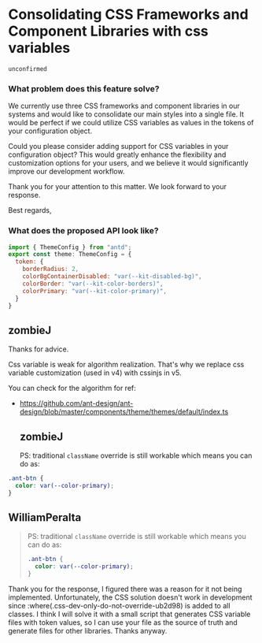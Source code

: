 # Consolidating CSS Frameworks and Component Libraries with css variables

`unconfirmed`

### What problem does this feature solve?

We currently use three CSS frameworks and component libraries in our systems and would like to consolidate our main styles into a single file. It would be perfect if we could utilize CSS variables as values in the tokens of your configuration object.

Could you please consider adding support for CSS variables in your configuration object? This would greatly enhance the flexibility and customization options for your users, and we believe it would significantly improve our development workflow.

Thank you for your attention to this matter. We look forward to your response.

Best regards,

### What does the proposed API look like?

```js
import { ThemeConfig } from "antd";
export const theme: ThemeConfig = {
  token: {
    borderRadius: 2,
    colorBgContainerDisabled: "var(--kit-disabled-bg)",
    colorBorder: "var(--kit-color-borders)",
    colorPrimary: "var(--kit-color-primary)",
  }
}
```

<!-- generated by ant-design-issue-helper. DO NOT REMOVE -->

## zombieJ

Thanks for advice.

Css variable is weak for algorithm realization. That's why we replace css variable customization (used in v4) with cssinjs in v5.

You can check for the algorithm for ref:

- https://github.com/ant-design/ant-design/blob/master/components/theme/themes/default/index.ts

  ## zombieJ

  PS: traditional `className` override is still workable which means you can do as:

```css
.ant-btn {
  color: var(--color-primary);
}
```

## WilliamPeralta

> PS: traditional `className` override is still workable which means you can do as:
>
> ```css
> .ant-btn {
>   color: var(--color-primary);
> }
> ```

Thank you for the response, I figured there was a reason for it not being implemented. Unfortunately, the CSS solution doesn't work in development since :where(.css-dev-only-do-not-override-ub2d98) is added to all classes. I think I will solve it with a small script that generates CSS variable files with token values, so I can use your file as the source of truth and generate files for other libraries. Thanks anyway.
